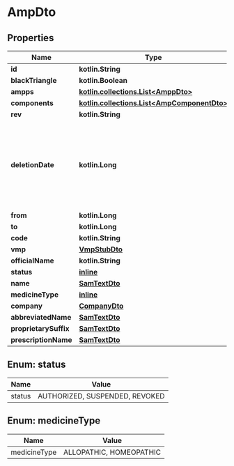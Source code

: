 
# AmpDto

## Properties
Name | Type | Description | Notes
------------ | ------------- | ------------- | -------------
**id** | **kotlin.String** |  |
**blackTriangle** | **kotlin.Boolean** |  |
**ampps** | [**kotlin.collections.List&lt;AmppDto&gt;**](AmppDto.md) |  |
**components** | [**kotlin.collections.List&lt;AmpComponentDto&gt;**](AmpComponentDto.md) |  |
**rev** | **kotlin.String** |  |  [optional]
**deletionDate** | **kotlin.Long** | hard delete (unix epoch in ms) timestamp of the object. Filled automatically when deletePatient is called. |  [optional]
**from** | **kotlin.Long** |  |  [optional]
**to** | **kotlin.Long** |  |  [optional]
**code** | **kotlin.String** |  |  [optional]
**vmp** | [**VmpStubDto**](VmpStubDto.md) |  |  [optional]
**officialName** | **kotlin.String** |  |  [optional]
**status** | [**inline**](#StatusEnum) |  |  [optional]
**name** | [**SamTextDto**](SamTextDto.md) |  |  [optional]
**medicineType** | [**inline**](#MedicineTypeEnum) |  |  [optional]
**company** | [**CompanyDto**](CompanyDto.md) |  |  [optional]
**abbreviatedName** | [**SamTextDto**](SamTextDto.md) |  |  [optional]
**proprietarySuffix** | [**SamTextDto**](SamTextDto.md) |  |  [optional]
**prescriptionName** | [**SamTextDto**](SamTextDto.md) |  |  [optional]


<a name="StatusEnum"></a>
## Enum: status
Name | Value
---- | -----
status | AUTHORIZED, SUSPENDED, REVOKED


<a name="MedicineTypeEnum"></a>
## Enum: medicineType
Name | Value
---- | -----
medicineType | ALLOPATHIC, HOMEOPATHIC
